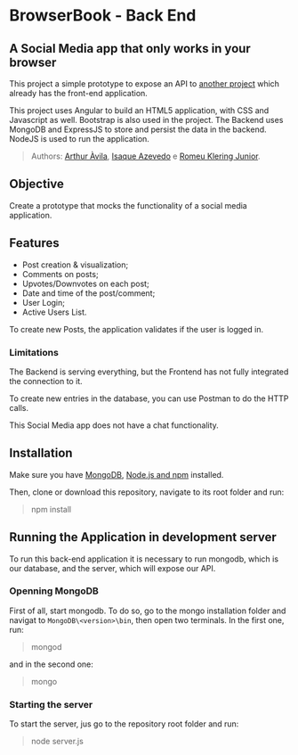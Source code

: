 # BrowserBook - Back End
## A Social Media app that only works in your browser

This project a simple prototype to expose an API to [another project](https://github.com/Arthuravila/BrowserBook/) which already has the front-end application.

This project uses Angular to build an HTML5 application, with CSS and Javascript as well. Bootstrap is also used in the project.
The Backend uses MongoDB and ExpressJS to store and persist the data in the backend. NodeJS is used to run the application. 

> Authors: [Arthur Àvila](https://github.com/Arthuravila), [Isaque Azevedo](https://github.com/isaqueha) e [Romeu Klering Junior](https://github.com/romeukjr).

## Objective

Create a prototype that mocks the functionality of a social media application.

## Features

- Post creation & visualization;
- Comments on posts;
- Upvotes/Downvotes on each post;
- Date and time of the post/comment;
- User Login;
- Active Users List.

To create new Posts, the application validates if the user is logged in.

### Limitations

The Backend is serving everything, but the Frontend has not fully integrated the connection to it.

To create new entries in the database, you can use Postman to do the HTTP calls.

This Social Media app does not have a chat functionality.

## Installation

Make sure you have [MongoDB](https://www.mongodb.com/download-center), [Node.js and npm](https://nodejs.org/en/download/) installed.

Then, clone or download this repository, navigate to its root folder and run:

> npm install

## Running the Application in development server
To run this back-end application it is necessary to run mongodb, which is our database, and the server, which will expose our API.

### Openning MongoDB
First of all, start mongodb. To do so, go to the mongo installation folder and navigat to `MongoDB\<version>\bin`, then open two terminals.
In the first one, run:
> mongod

and in the second one:
> mongo

### Starting the server
To start the server, jus go to the repository root folder and run:
> node server.js
